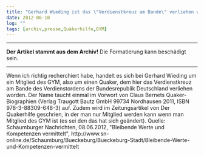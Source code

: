 ```yaml
---
title: "Gerhard Wieding ist das \"Verdienstkreuz am Bande\" verliehen worden"
date: 2012-06-10
log: ""
tags: [archiv,presse,Quäkerhilfe,GYM]
---
```

<hr><b>Der Artikel stammt aus dem Archiv!</b> Die Formatierung kann beschädigt sein.<hr>
Wenn ich richtig recherchiert habe, handelt es sich bei Gerhard Wieding um ein Mitglied des GYM, also um einen Quaker, dem hier das Verdienstkreuz am Bande des Verdienstordens der Bundesrepublik Deutschland verliehen worden. Der Name taucht einmal im Vorwort von Claus Bernets Quaker-Biographien (Verlag Traugott Bautz GmbH 99734 Nordhausen 2011, ISBN 978-3-88309-648-3) auf. Zudem wird im Zeitungsartikel von Der Quakerhilfe geschrien, in der man nur Mitglied werden kann wenn man Mitglied des GYM ist (es sei den das hat sich geändert).  Quelle: Schaumburger Nachrichten, 08.06.2012, "Bleibende Werte und Kompetenzen vermittelt", http://www.sn-online.de/Schaumburg/Bueckeburg/Bueckeburg-Stadt/Bleibende-Werte-und-Kompetenzen-vermittelt 

